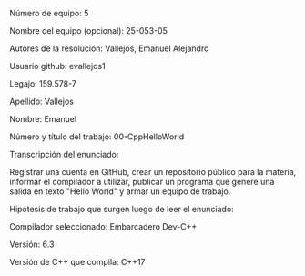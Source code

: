 <p>Número de equipo: 5</p>
<p>Nombre del equipo (opcional): 25-053-05</p>
<p>Autores de la resolución: Vallejos, Emanuel Alejandro</p>
<p>Usuario github: evallejos1</p>
<p>Legajo: 159.578-7</p>
<p>Apellido: Vallejos</p>
<p>Nombre: Emanuel</p>
<p>Número y título del trabajo: 00-CppHelloWorld</p>
<p>Transcripción del enunciado:</p> Registrar una cuenta en GitHub, crear un repositorio público para la materia, informar el compilador a utilizar, publicar un programa que genere una salida en texto "Hello World" y armar un equipo de trabajo.
<p>Hipótesis de trabajo que surgen luego de leer el enunciado:</p>
<p>Compilador seleccionado: Embarcadero Dev-C++</p>
<p>Versión: 6.3</p>
<p>Versión de C++ que compila: C++17</p>
